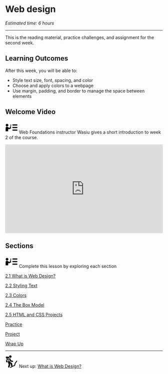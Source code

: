 # Web design

*Estimated time: 6 hours*

---

This is the reading material, practice challenges, and assignment for the second week. 

## **Learning Outcomes**

After this week, you will be able to:

- Style text size, font, spacing, and color
- Choose and apply colors to a webpage
- Use margin, padding, and border to manage the space between elements


## Welcome Video

<aside>


<img src="instruction.png" alt="instruction.png" width="40px" /> Web Foundations instructor Wasiu gives a short introduction to week 2 of the course.

</aside>

<div style="position: relative; padding-bottom: 56.25%; height: 0;"><iframe src="https://www.loom.com/embed/d64b4433c2034a2784f128b7aa26c984" frameborder="0" webkitallowfullscreen mozallowfullscreen allowfullscreen style="position: absolute; top: 0; left: 0; width: 100%; height: 100%;"></iframe></div>

## Sections

<aside>


<img src="instruction.png" alt="instruction.png" width="40px" /> Complete this lesson by exploring each section

</aside>

[2.1 What is Web Design?](./web-design/what-is-web-design.md)

[2.2 Styling Text](./web-design/styling-text.md)

[2.3 Colors](./web-design/colors.md)

[2.4 The Box Model](./web-design/the-box-model.md)

[2.5 HTML and CSS Projects](./web-design/the-box-model.md)

[Practice ](/web-foundations-july-2022/web-design/practice.md)

[Project ](/web-foundations-july-2022/web-design/project.md)

[Wrap Up ](/web-foundations-july-2022/web-design/wrap-up.md)

---

<aside>


<img src="./learning-with-kibo/man-in-hike.png" width="40px" /> Next up: [What is Web Design?](./web-design/what-is-web-design.md)

</aside>
